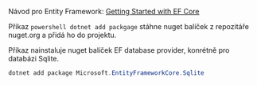 Návod pro Entity Framework: [Getting Started with EF Core](https://learn.microsoft.com/en-us/ef/core/get-started/overview/first-app?tabs=netcore-cli)

Příkaz ```powershell dotnet add packgage``` stáhne nuget balíček z repozitáře nuget.org a přidá ho do projektu.

Příkaz nainstaluje nuget balíček EF database provider, konrétně pro databázi Sqlite.

```powershell
dotnet add package Microsoft.EntityFrameworkCore.Sqlite
```
